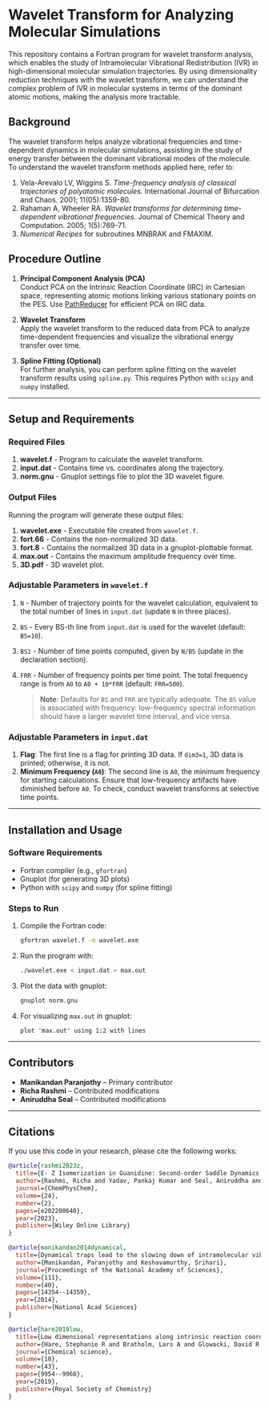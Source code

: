 # Wavelet Transform for Analyzing Molecular Simulations

This repository contains a Fortran program for wavelet transform analysis, which enables the study of Intramolecular Vibrational Redistribution (IVR) in high-dimensional molecular simulation trajectories. By using dimensionality reduction techniques with the wavelet transform, we can understand the complex problem of IVR in molecular systems in terms of the dominant atomic motions, making the analysis more tractable.

## Background
The wavelet transform helps analyze vibrational frequencies and time-dependent dynamics in molecular simulations, assisting in the study of energy transfer between the dominant vibrational modes of the molecule. To understand the wavelet transform methods applied here, refer to:
1. Vela-Arevalo LV, Wiggins S. *Time-frequency analysis of classical trajectories of polyatomic molecules.* International Journal of Bifurcation and Chaos. 2001; 11(05):1359-80.
2. Rahaman A, Wheeler RA. *Wavelet transforms for determining time-dependent vibrational frequencies.* Journal of Chemical Theory and Computation. 2005; 1(5):769-71.
3. *Numerical Recipes* for subroutines MNBRAK and FMAXIM.

## Procedure Outline

1. **Principal Component Analysis (PCA)**  
   Conduct PCA on the Intrinsic Reaction Coordinate (IRC) in Cartesian space, representing atomic motions linking various stationary points on the PES. Use [PathReducer](https://github.com/share1992/PathReducer) for efficient PCA on IRC data.

2. **Wavelet Transform**  
   Apply the wavelet transform to the reduced data from PCA to analyze time-dependent frequencies and visualize the vibrational energy transfer over time.

3. **Spline Fitting (Optional)**  
   For further analysis, you can perform spline fitting on the wavelet transform results using `spline.py`. This requires Python with `scipy` and `numpy` installed.

---

## Setup and Requirements

### Required Files
1. **wavelet.f** - Program to calculate the wavelet transform.
2. **input.dat** - Contains time vs. coordinates along the trajectory.
3. **norm.gnu** - Gnuplot settings file to plot the 3D wavelet figure.

### Output Files
Running the program will generate these output files:
1. **wavelet.exe** - Executable file created from `wavelet.f`.
2. **fort.66** - Contains the non-normalized 3D data.
3. **fort.8** - Contains the normalized 3D data in a gnuplot-plottable format.
4. **max.out** - Contains the maximum amplitude frequency over time.
5. **3D.pdf** - 3D wavelet plot.

### Adjustable Parameters in `wavelet.f`
1. `N` - Number of trajectory points for the wavelet calculation, equivalent to the total number of lines in `input.dat` (update `N` in three places).
2. `BS` - Every BS-th line from `input.dat` is used for the wavelet (default: `BS=10`).
3. `BS1` - Number of time points computed, given by `N/BS` (update in the declaration section).
4. `FRR` - Number of frequency points per time point. The total frequency range is from `A0` to `A0 + 10*FRR` (default: `FRR=500`).

   > **Note**: Defaults for `BS` and `FRR` are typically adequate. The `BS` value is associated with frequency: low-frequency spectral information should have a larger wavelet time interval, and vice versa.

### Adjustable Parameters in `input.dat`
1. **Flag**: The first line is a flag for printing 3D data. If `dim3=1`, 3D data is printed; otherwise, it is not.
2. **Minimum Frequency (`A0`)**: The second line is `A0`, the minimum frequency for starting calculations. Ensure that low-frequency artifacts have diminished before `A0`. To check, conduct wavelet transforms at selective time points.

---

## Installation and Usage

### Software Requirements
- Fortran compiler (e.g., `gfortran`)
- Gnuplot (for generating 3D plots)
- Python with `scipy` and `numpy` (for spline fitting)

### Steps to Run
1. Compile the Fortran code:
    ```bash
    gfortran wavelet.f -o wavelet.exe
    ```
2. Run the program with:
    ```bash
    ./wavelet.exe < input.dat > max.out
    ```
3. Plot the data with gnuplot:
    ```bash
    gnuplot norm.gnu
    ```
4. For visualizing `max.out` in gnuplot:
    ```gnuplot
    plot 'max.out' using 1:2 with lines
    ```

---

## Contributors
- **Manikandan Paranjothy** – Primary contributor
- **Richa Rashmi** – Contributed modifications
- **Aniruddha Seal** – Contributed modifications

---

## Citations
If you use this code in your research, please cite the following works:

```bibtex
@article{rashmi2023z,
  title={E- Z Isomerization in Guanidine: Second-order Saddle Dynamics, Non-statisticality, and Time-frequency Analysis},
  author={Rashmi, Richa and Yadav, Pankaj Kumar and Seal, Aniruddha and Paranjothy, Manikandan and Lourderaj, Upakarasamy},
  journal={ChemPhysChem},
  volume={24},
  number={2},
  pages={e202200640},
  year={2023},
  publisher={Wiley Online Library}
}

@article{manikandan2014dynamical,
  title={Dynamical traps lead to the slowing down of intramolecular vibrational energy flow},
  author={Manikandan, Paranjothy and Keshavamurthy, Srihari},
  journal={Proceedings of the National Academy of Sciences},
  volume={111},
  number={40},
  pages={14354--14359},
  year={2014},
  publisher={National Acad Sciences}
}

@article{hare2019low,
  title={Low dimensional representations along intrinsic reaction coordinates and molecular dynamics trajectories using interatomic distance matrices},
  author={Hare, Stephanie R and Bratholm, Lars A and Glowacki, David R and Carpenter, Barry K},
  journal={Chemical science},
  volume={10},
  number={43},
  pages={9954--9968},
  year={2019},
  publisher={Royal Society of Chemistry}
}
```
